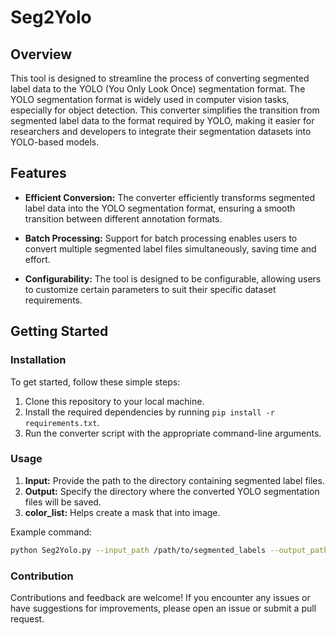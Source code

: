 # Seg2Yolo

## Overview

This tool is designed to streamline the process of converting segmented label data to the YOLO (You Only Look Once) segmentation format. The YOLO segmentation format is widely used in computer vision tasks, especially for object detection. This converter simplifies the transition from segmented label data to the format required by YOLO, making it easier for researchers and developers to integrate their segmentation datasets into YOLO-based models.

## Features

- **Efficient Conversion:** The converter efficiently transforms segmented label data into the YOLO segmentation format, ensuring a smooth transition between different annotation formats.

- **Batch Processing:** Support for batch processing enables users to convert multiple segmented label files simultaneously, saving time and effort.

- **Configurability:** The tool is designed to be configurable, allowing users to customize certain parameters to suit their specific dataset requirements.

## Getting Started

### Installation

To get started, follow these simple steps:

1. Clone this repository to your local machine.
2. Install the required dependencies by running `pip install -r requirements.txt`.
3. Run the converter script with the appropriate command-line arguments.

### Usage

1. **Input:** Provide the path to the directory containing segmented label files.
2. **Output:** Specify the directory where the converted YOLO segmentation files will be saved.
3. **color_list:** Helps create a mask that into image.

Example command:

```bash
python Seg2Yolo.py --input_path /path/to/segmented_labels --output_path /path/to/yolo_segmentation --color_list rgb_class.json
```

### Contribution

Contributions and feedback are welcome! If you encounter any issues or have suggestions for improvements, please open an issue or submit a pull request.

